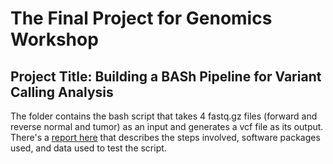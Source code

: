 # The Final Project for Genomics Workshop
## Project Title: Building a BASh Pipeline for Variant Calling Analysis
The folder contains the bash script that takes 4 fastq.gz files (forward and reverse normal and tumor) as an input and generates a vcf file as its output.    
There's a [report here](https://docs.google.com/document/d/110mtZLwZ8FGubE2cwwQ0sfF1JZH5j_DzejmEcUr9OmE/edit?usp=sharing) that describes the steps involved, software packages used, and data used to test the script.
